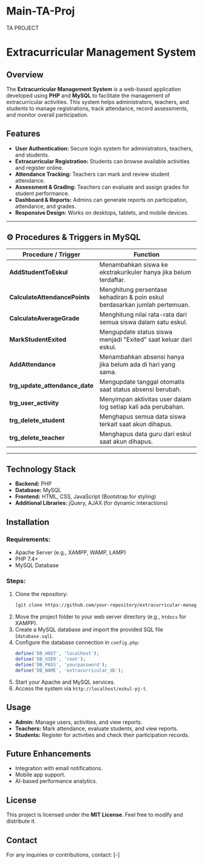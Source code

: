 # Main-TA-Proj
TA PROJECT


# Extracurricular Management System

## Overview
The **Extracurricular Management System** is a web-based application developed using **PHP** and **MySQL** to facilitate the management of extracurricular activities. This system helps administrators, teachers, and students to manage registrations, track attendance, record assessments, and monitor overall participation.

## Features
- **User Authentication:** Secure login system for administrators, teachers, and students.
- **Extracurricular Registration:** Students can browse available activities and register online.
- **Attendance Tracking:** Teachers can mark and review student attendance.
- **Assessment & Grading:** Teachers can evaluate and assign grades for student performance.
- **Dashboard & Reports:** Admins can generate reports on participation, attendance, and grades.
- **Responsive Design:** Works on desktops, tablets, and mobile devices.

---

## ⚙️ Procedures & Triggers in MySQL
| Procedure / Trigger         | Function |
|-----------------------------|-------------------------------------------------------------|
| **AddStudentToEskul**       | Menambahkan siswa ke ekstrakurikuler hanya jika belum terdaftar. |
| **CalculateAttendancePoints** | Menghitung persentase kehadiran & poin eskul berdasarkan jumlah pertemuan. |
| **CalculateAverageGrade**    | Menghitung nilai rata-rata dari semua siswa dalam satu eskul. |
| **MarkStudentExited**       | Mengupdate status siswa menjadi "Exited" saat keluar dari eskul. |
| **AddAttendance**           | Menambahkan absensi hanya jika belum ada di hari yang sama. |
| **trg_update_attendance_date** | Mengupdate tanggal otomatis saat status absensi berubah. |
| **trg_user_activity**       | Menyimpan aktivitas user dalam log setiap kali ada perubahan. |
| **trg_delete_student**      | Menghapus semua data siswa terkait saat akun dihapus. |
| **trg_delete_teacher**      | Menghapus data guru dari eskul saat akun dihapus. |

---


## Technology Stack
- **Backend:** PHP
- **Database:** MySQL
- **Frontend:** HTML, CSS, JavaScript (Bootstrap for styling)
- **Additional Libraries:** jQuery, AJAX (for dynamic interactions)

## Installation
### Requirements:
- Apache Server (e.g., XAMPP, WAMP, LAMP)
- PHP 7.4+
- MySQL Database

### Steps:
1. Clone the repository:
   ```sh
   [git clone https://github.com/your-repository/extracurricular-management.git](https://github.com/Muh-P/Main-TA-Proj.git)
   ```
2. Move the project folder to your web server directory (e.g., `htdocs` for XAMPP).
3. Create a MySQL database and import the provided SQL file (`database.sql`).
4. Configure the database connection in `config.php`:
   ```php
   define('DB_HOST', 'localhost');
   define('DB_USER', 'root');
   define('DB_PASS', 'yourpassword');
   define('DB_NAME', 'extracurricular_db');
   ```
5. Start your Apache and MySQL services.
6. Access the system via `http://localhost/eskul-pj-t`.

## Usage
- **Admin:** Manage users, activities, and view reports.
- **Teachers:** Mark attendance, evaluate students, and view reports.
- **Students:** Register for activities and check their participation records.

## Future Enhancements
- Integration with email notifications.
- Mobile app support.
- AI-based performance analytics.


## License
This project is licensed under the **MIT License**. Feel free to modify and distribute it.

## Contact
For any inquiries or contributions, contact: [-]

